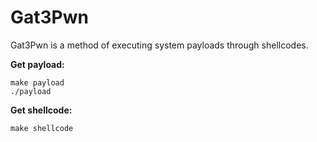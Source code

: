 # Gat3Pwn
Gat3Pwn is a method of executing system payloads through shellcodes.

**Get payload:**

```
make payload
./payload
```

**Get shellcode:**

```
make shellcode
```
